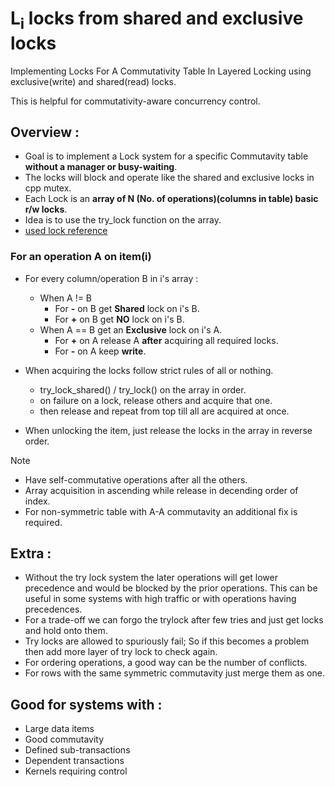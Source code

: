 # L<sub>i</sub> locks from shared and exclusive locks
Implementing Locks For A Commutativity Table In Layered Locking using exclusive(write) and shared(read) locks.

This is helpful for commutativity-aware concurrency control.
## Overview :
- Goal is to implement a Lock system for a specific Commutavity table **without a manager or busy-waiting**.
- The locks will block and operate like the shared and exclusive locks in cpp mutex.
- Each Lock is an **array of N (No. of operations)(columns in table) basic r/w locks**.
- Idea is to use the try_lock function on the array.
- [used lock reference](https://en.cppreference.com/w/cpp/thread/shared_mutex.html)

### For an operation A on item(i)

   - For every column/operation B in i's array :
     - When A != B
       - For **-** on B get **Shared** lock on i's B.
       - For **+** on B get **NO** lock on i's B.
     - When A == B get an **Exclusive** lock on i's A.
       - For **+** on A release A **after** acquiring all required locks.
       - For **-** on A keep **write**.        

   - When acquiring the locks follow strict rules of all or nothing.
     - try_lock_shared() / try_lock() on the array in order.
     - on failure on a lock, release others and acquire that one.
     - then release and repeat from top till all are acquired at once.
     
   - When unlocking the item, just release the locks in the array in reverse order.

> [!NOTE]
> - Have self-commutative operations after all the others.
> - Array acquisition in ascending while release in decending order of index. 
> - For non-symmetric table with A-A commutavity an additional fix is required.

## Extra :
- Without the try lock system the later operations will get lower precedence and would be blocked by the prior operations. This can be useful in some systems with high traffic or with operations having precedences.
- For a trade-off we can forgo the trylock after few tries and just get locks and hold onto them.
- Try locks are allowed to spuriously fail; So if this becomes a problem then add more layer of try lock to check again.
- For ordering operations, a good way can be the number of conflicts.
- For rows with the same symmetric commutavity just merge them as one.

## Good for systems with :
- Large data items
- Good commutavity
- Defined sub-transactions
- Dependent transactions
- Kernels requiring control
